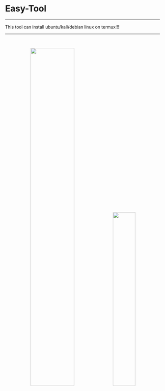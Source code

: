 # Easy-Tool
__________________________________________________________
This tool can install ubuntu/kali/debian linux on termux!!!
____________________________________________________________
<br>
<p align="center">
<img width="53%" src=""/>
<img width="38%" src=""/>
</p>

